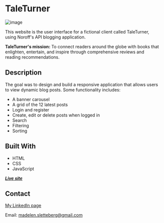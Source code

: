 # TaleTurner
![image](https://i.ibb.co/KVvNX53/Blog-project.jpg)

This website is the user interface for a fictional client called TaleTurner, using Noroff's API blogging application.

**TaleTurner's mission:** To connect readers around the globe with books that enlighten, entertain, and inspire through comprehensive reviews and reading recommendations.


## Description

The goal was to design and build a responsive application that allows users to view dynamic blog posts.
Some functionality includes: 

- A banner carousel
- A grid of the 12 latest posts
- Login and register
- Create, edit or delete posts when logged in
- Search
- Filtering
- Sorting
  

## Built With

- HTML
- CSS
- JavaScript

***[Live site](https://norofffeu.github.io/FED1-PE1-maddipaddi/)***

## Contact

[My LinkedIn page](https://www.linkedin.com/in/madelen-sletteberg-17a435257/)

Email: madelen.sletteberg@gmail.com
